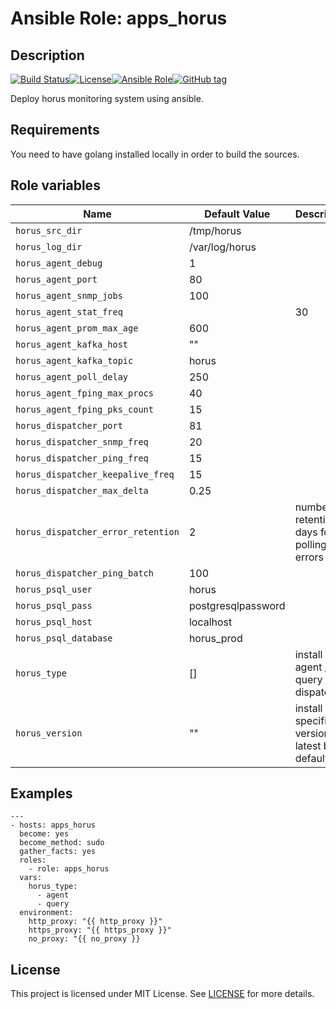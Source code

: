 # Ansible Role: apps_horus


## Description

[![Build Status](https://travis-ci.com/lotusnoir/apps_horus.svg?branch=master)](https://travis-ci.com/lotusnoir/apps_horus)[![License](https://img.shields.io/badge/license-MIT%20License-brightgreen.svg)](https://opensource.org/licenses/MIT)[![Ansible Role](https://img.shields.io/badge/ansible%20role-apps__horus-blue)](https://galaxy.ansible.com/lotusnoir/apps_horus/)[![GitHub tag](https://img.shields.io/badge/version-latest-blue)](https://github.com/lotusnoir/apps_horus/tags)

Deploy horus monitoring system using ansible.

## Requirements

You need to have golang installed locally in order to build the sources.

## Role variables

| Name           | Default Value | Description                        |
| -------------- | ------------- | -----------------------------------|
| `horus_src_dir` | /tmp/horus |  |
| `horus_log_dir` | /var/log/horus |  |
| `horus_agent_debug` | 1 |  |
| `horus_agent_port` | 80 |  |
| `horus_agent_snmp_jobs` | 100 |  |
| `horus_agent_stat_freq` |  | 30 |
| `horus_agent_prom_max_age` | 600 |  |
| `horus_agent_kafka_host` | "" |  |
| `horus_agent_kafka_topic` | horus |  |
| `horus_agent_poll_delay` | 250 |  |
| `horus_agent_fping_max_procs` | 40 |  |
| `horus_agent_fping_pks_count` | 15 |  |
| `horus_dispatcher_port` | 81 |  |
| `horus_dispatcher_snmp_freq` | 20 |  |
| `horus_dispatcher_ping_freq` | 15 |  |
| `horus_dispatcher_keepalive_freq` | 15 |  |
| `horus_dispatcher_max_delta` | 0.25 |  |
| `horus_dispatcher_error_retention` | 2 | numbers of retention days for polling errors |
| `horus_dispatcher_ping_batch` | 100 |  |
| `horus_psql_user` | horus |  |
| `horus_psql_pass` | postgresqlpassword |  |
| `horus_psql_host` | localhost |  |
| `horus_psql_database` | horus_prod |  |
| `horus_type` | [] | install agent / query / dispatcher |
| `horus_version` | "" | install a specific version, latest by default |

## Examples

	---
	- hosts: apps_horus
	  become: yes
	  become_method: sudo
	  gather_facts: yes
	  roles:
	    - role: apps_horus
	  vars:
        horus_type:
          - agent
          - query
	  environment: 
	    http_proxy: "{{ http_proxy }}"
	    https_proxy: "{{ https_proxy }}"
	    no_proxy: "{{ no_proxy }}


## License

This project is licensed under MIT License. See [LICENSE](/LICENSE) for more details.
